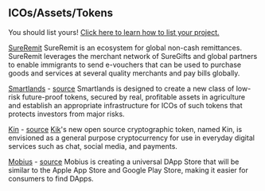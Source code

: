 ## ICOs/Assets/Tokens

You should list yours! [Click here to learn how to list your project.](https://github.com/stellar/os-projects/tree/master#-how-to-get-your-project-listed)

[SureRemit](https://token.sureremit.co/)
SureRemit is an ecosystem for global non-cash remittances. SureRemit leverages the merchant network of SureGifts and global partners to enable immigrants to send e-vouchers that can be used to purchase goods and services at several quality merchants and pay bills globally.
&nbsp;

[Smartlands](https://smartlands.io/) - [source](https://github.com/Smartlands-Platform/SLT)
Smartlands is designed to create a new class of low-risk future-proof tokens, secured by real, profitable assets in agriculture and establish an appropriate infrastructure for ICOs of such tokens that protects investors from major risks.
&nbsp;

[Kin](http://www.kinecosystem.org/) - [source](https://github.com/kinfoundation/kin-token)
[Kik](https://www.kik.com/)'s new open source cryptographic token, named Kin, is envisioned as a general purpose
cryptocurrency for use in everyday digital services such as chat, social media, and payments.
&nbsp;

[Mobius](https://mobius.network/) - [source](https://github.com/mobius-network)
Mobius is creating a universal DApp Store that will be similar to the Apple App Store and Google Play Store, making it easier for consumers to find DApps.
&nbsp;
